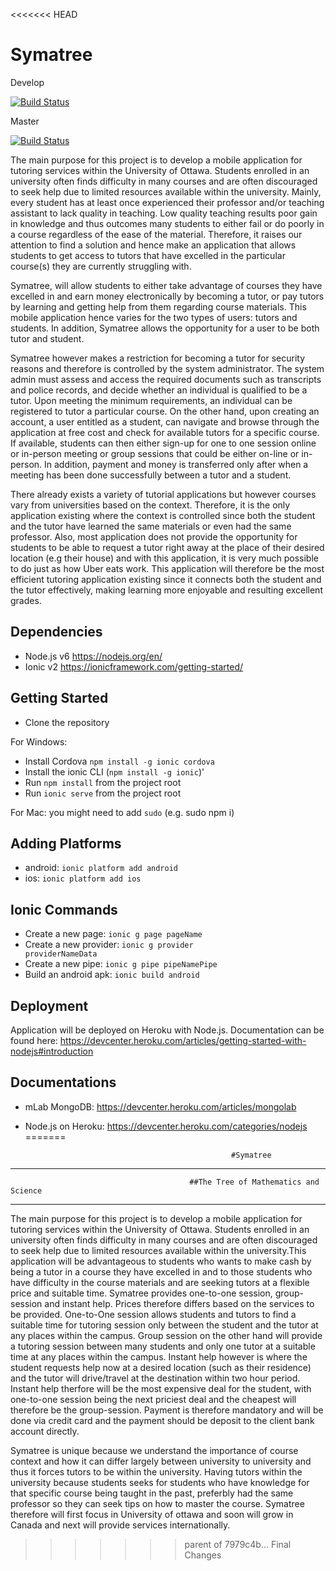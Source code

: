<<<<<<< HEAD
# Symatree
Develop

[![Build Status](https://travis-ci.com/almawhoob/theaters.svg?token=h6gyABY5M2Co4eo1tVpC&branch=develop)](https://travis-ci.com/almawhoob/theaters)

Master

[![Build Status](https://travis-ci.com/almawhoob/theaters.svg?token=h6gyABY5M2Co4eo1tVpC&branch=master)](https://travis-ci.com/almawhoob/theaters)

The main purpose for this project is to develop a mobile application for tutoring services within the University of Ottawa. Students enrolled in an university often finds difficulty in many courses and are often discouraged to seek help due to limited resources available within the university. Mainly, every student has at least once experienced their professor and/or teaching assistant to lack quality in teaching. Low quality teaching results poor gain in knowledge and thus outcomes many students to either fail or do poorly in a course regardless of the ease of the material. Therefore, it raises our attention to find a solution and hence make an application that allows students to get access to tutors that have excelled in the particular course(s) they are currently struggling with.

Symatree, will allow students to either take advantage of courses they have excelled in and earn money electronically by becoming a tutor, or pay tutors by learning and getting help from them regarding course materials. This mobile application hence varies for the two types of users: tutors and students. In addition, Symatree allows the opportunity for a user to be both tutor and student.  

Symatree however makes a restriction for becoming a tutor for security reasons and therefore is controlled by the system administrator. The system admin must assess and access the required documents such as transcripts and police records, and decide whether an individual is qualified to be a tutor. Upon meeting the minimum requirements, an individual can be registered to tutor a particular course. On the other hand, upon creating an account, a user entitled as a student, can navigate and browse through the application at free cost and check for available tutors for a specific course. If available, students can then either sign-up for one to one session online or in-person meeting or group sessions that could be either on-line or in-person. In addition, payment and money is transferred only after when a meeting has been done successfully between a tutor and a student.

There already exists a variety of tutorial applications but however courses vary from universities based on the context. Therefore, it is the only application existing where the context is controlled since both the student and the tutor have learned the same materials or even had the same professor. Also, most application does not provide the opportunity for students to be able to request a tutor right away at the place of their desired location (e.g their house) and with this application, it is very much possible to do just as how Uber eats work. This application will therefore be the most efficient tutoring application existing since it connects both the student and the tutor effectively, making learning more enjoyable and resulting excellent grades.

## Dependencies
- Node.js v6 https://nodejs.org/en/
- Ionic v2 https://ionicframework.com/getting-started/

## Getting Started
- Clone the repository

For Windows:
- Install Cordova  <code>npm install -g ionic cordova</code>
- Install the ionic CLI (<code>npm install -g ionic</code>)'
- Run <code>npm install</code> from the project root
- Run <code>ionic serve</code> from the project root

For Mac: you might need to add <code>sudo</code> (e.g. sudo npm i)


## Adding Platforms
- android: <code>ionic platform add android</code>
- ios: <code>ionic platform add ios</code>

## Ionic Commands
- Create a new page: <code>ionic g page pageName</code>
- Create a new provider: <code>ionic g provider providerNameData</code>
- Create a new pipe: <code>ionic g pipe pipeNamePipe</code>
- Build an android apk: <code>ionic build android</code>

## Deployment
Application will be deployed on Heroku with Node.js. Documentation can be found here: https://devcenter.heroku.com/articles/getting-started-with-nodejs#introduction

## Documentations
- mLab MongoDB: https://devcenter.heroku.com/articles/mongolab
- Node.js on Heroku: https://devcenter.heroku.com/categories/nodejs
=======
                          
                                                    #Symatree 
_____________________________________________________________________________________________________________________________
                                            ##The Tree of Mathematics and Science 
______________________________________________________________________________________________________________________________

The main purpose for this project is to develop a mobile application for tutoring services within the University of Ottawa.
Students enrolled in an university often finds difficulty in many courses and are often discouraged to seek help due to limited resources available 
within the university.This application will be advantageous to students who wants to make cash by being a tutor in a course they
have excelled in and to those students who have difficulty in the course materials and are seeking tutors at a flexible price and
suitable time. Symatree provides one-to-one session, group-session and instant help. Prices therefore differs based on the services
to be provided. One-to-One session allows students and tutors to find a suitable time for tutoring session only between the student 
and the tutor at any places within the campus. Group session on the other hand will provide a tutoring session between many students
and only one tutor at a suitable time at any places within the campus. Instant help however is where the student requests help now at 
a desired location (such as their residence) and the tutor will drive/travel at the destination within two hour period. Instant help
therfore will be the most expensive deal for the student, with one-to-one session being the next priciest deal and the cheapest will
therefore be the group-session. Payment is therefore mandatory and will be done via credit card and the payment should be deposit to 
the client bank account directly.

Symatree is unique because we understand the importance of course context and how it can differ largely between university to 
university and thus it forces tutors to be within the university. Having tutors within the university because students seeks 
for students who have knowledge for that specific course being taught in the past, preferbly had the same professor so they 
can seek tips on how to master the course. Symatree therefore will first focus in University of ottawa and soon will grow 
in Canada and next will provide services internationally.  
 
>>>>>>> parent of 7979c4b... Final Changes
